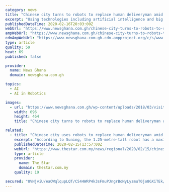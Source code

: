 ```yaml
---
category: news
title: "Chinese city turns to robots to replace human deliveryman amid epidemic"
excerpt: "Using technologies including artificial intelligence and big data, the robot is easy to control and will be disinfected after each delivery, the company said.”I had never expected robot delivery. It makes delivery more convenient and benefit residents who are staying home and choosing online shopping during the epidemic,” said Li Wei ..."
publishedDateTime: 2020-02-16T20:03:00Z
webUrl: "https://www.newsghana.com.gh/chinese-city-turns-to-robots-to-replace-human-deliveryman-amid-epidemic/"
ampWebUrl: "https://www.newsghana.com.gh/chinese-city-turns-to-robots-to-replace-human-deliveryman-amid-epidemic/"
cdnAmpWebUrl: "https://www-newsghana-com-gh.cdn.ampproject.org/c/s/www.newsghana.com.gh/chinese-city-turns-to-robots-to-replace-human-deliveryman-amid-epidemic/"
type: article
quality: 59
heat: 69
published: false

provider:
  name: News Ghana
  domain: newsghana.com.gh

topics:
  - AI
  - AI in Robotics

images:
  - url: "https://www.newsghana.com.gh/wp-content/uploads/2018/03/visitor-walks-696x464.jpg"
    width: 696
    height: 464
    title: "Chinese city turns to robots to replace human deliveryman amid epidemic"

related:
  - title: "Chinese city uses robots to replace human deliveryman amid epidemic"
    excerpt: "According to Suning, the 1.25-metre-tall robot has a maximum load capacity of 145 litres and can work for up to ten hours. It can map out delivery routes, avoid obstacles, take elevators and return to the charge when the battery is low, with a positioning accuracy of fewer than 50mm. Using technologies including artificial intelligence and big ..."
    publishedDateTime: 2020-02-15T13:57:00Z
    webUrl: "https://www.thestar.com.my/news/regional/2020/02/15/chinese-city-uses-robots-to-replace-human-deliveryman-amid-epidemic"
    type: article
    provider:
      name: The Star
      domain: thestar.com.my
    quality: 19

secured: "8VNjviU/eaOWqlqupLQT/C544WRP4k3sFmuPJngrBoNyLyzmuT0jo8GXiTEk/xraiK31PtC9XdBxAxljMh9D4lzJdxSZ97WjylC8REnalUmWXvCqvrP32iSYIa/BHIwpP80eyrN5VXxNVCvtzGr3tuYqtGdSOMJSVQTQhpjXiqNTUTAaAXYRyokOg07MQBAnAebzLoYexaivpMPYipfm7kxKBjij8u/htxI5RGct9wMDJBDb6WMIpu6657QLQ6P4i6ZnCOzSL/oaegcmw3WAriS9LuMWjca7svuBkq9FO/+2P8TYc/d3BhovnTSOCQjt4vpg2vDNXMKJctXeXmKOr/pYbLpxKD/7Y/n3mTJ5nFoz9M/DzFQ9nScrsSULvTp+Y9pxFgiJkoori5v6pz2dIsWVNbGNIEQjTjXfprFK8QB/YRNFXtfIYX6EhD3lAa2ck5AX1HQgZ6YrR82b+4NXy/5vMThEFJ6XZyKRUTZCOiI=;tSdLZEmzrxO4MJ3piwNOMA=="
---
```


